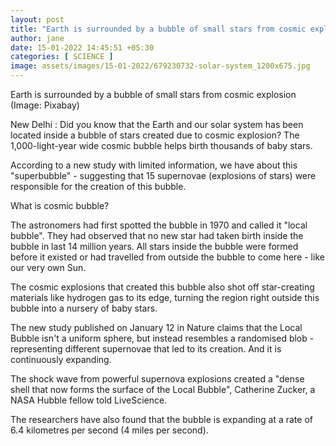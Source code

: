 ```yaml
---
layout: post
title: "Earth is surrounded by a bubble of small stars from cosmic explosion"
author: jane 
date: 15-01-2022 14:45:51 +05:30 
categories: [ SCIENCE ] 
image: assets/images/15-01-2022/679230732-solar-system_1200x675.jpg
---
```

Earth is surrounded by a bubble of small stars from cosmic explosion (Image: Pixabay)

New Delhi : Did you know that the Earth and our solar system has been located inside a bubble of stars created due to cosmic explosion? The 1,000-light-year wide cosmic bubble helps birth thousands of baby stars.

According to a new study with limited information, we have about this "superbubble" - suggesting that 15 supernovae (explosions of stars) were responsible for the creation of this bubble.

What is cosmic bubble?

The astronomers had first spotted the bubble in 1970 and called it "local bubble". They had observed that no new star had taken birth inside the bubble in last 14 million years. All stars inside the bubble were formed before it existed or had travelled from outside the bubble to come here - like our very own Sun.

The cosmic explosions that created this bubble also shot off star-creating materials like hydrogen gas to its edge, turning the region right outside this bubble into a nursery of baby stars.

The new study published on January 12 in Nature claims that the Local Bubble isn't a uniform sphere, but instead resembles a randomised blob - representing different supernovae that led to its creation. And it is continuously expanding.

The shock wave from powerful supernova explosions created a "dense shell that now forms the surface of the Local Bubble", Catherine Zucker, a NASA Hubble fellow told LiveScience.

The researchers have also found that the bubble is expanding at a rate of 6.4 kilometres per second (4 miles per second).